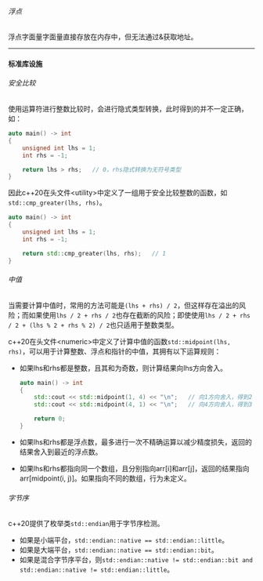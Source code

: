 ###### 浮点

浮点字面量字面量直接存放在内存中，但无法通过&获取地址。

---

#### 标准库设施

###### 安全比较

使用运算符进行整数比较时，会进行隐式类型转换，此时得到的并不一定正确，如：

```cpp
auto main() -> int
{
    unsigned int lhs = 1;
    int rhs = -1;

    return lhs > rhs;   // 0，rhs隐式转换为无符号类型
}
```

因此c++20在头文件\<utility\>中定义了一组用于安全比较整数的函数，如`std::cmp_greater(lhs, rhs)`。

```cpp
auto main() -> int
{
    unsigned int lhs = 1;
    int rhs = -1;

    return std::cmp_greater(lhs, rhs);   // 1
}
```

###### 中值

当需要计算中值时，常用的方法可能是`(lhs + rhs) / 2`，但这样存在溢出的风险；而如果使用`lhs / 2 + rhs / 2`也存在截断的风险；即使使用`lhs / 2 + rhs / 2 + (lhs % 2 + rhs % 2) / 2`也只适用于整数类型。

c++20在头文件\<numeric>中定义了计算中值的函数`std::midpoint(lhs, rhs)`，可以用于计算整数、浮点和指针的中值，其拥有以下运算规则：

* 如果lhs和rhs都是整数，且其和为奇数，则计算结果向lhs方向舍入。

  ```cpp
  auto main() -> int
  {
      std::cout << std::midpoint(1, 4) << "\n";   // 向1方向舍入，得到2
      std::cout << std::midpoint(4, 1) << "\n";   // 向4方向舍入，得到3
  
      return 0;
  }
  ```

* 如果lhs和rhs都是浮点数，最多进行一次不精确运算以减少精度损失，返回的结果舍入到最近的浮点数。

* 如果lhs和rhs都指向同一个数组，且分别指向arr\[i]和arr\[j]，返回的结果指向arr[midpoint(i, j)]。如果指向不同的数组，行为未定义。

###### 字节序

c++20提供了枚举类`std::endian`用于字节序检测。

* 如果是小端平台，`std::endian::native == std::endian::little`。
* 如果是大端平台，`std::endian::native == std::endian::bit`。
* 如果是混合字节序平台，则`std::endian::native != std::endian::bit and std::endian::native != std::endian::little`。

